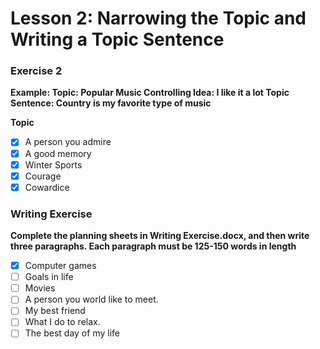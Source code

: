 # Lesson 2: Narrowing the Topic and Writing a Topic Sentence

### Exercise 2
**Example:
Topic: Popular Music
Controlling Idea: I like it a lot
Topic Sentence: Country is my favorite type of music**

**Topic**

- [x] A person you admire
- [x] A good memory
- [x] Winter Sports
- [x] Courage
- [x] Cowardice

### Writing Exercise
**Complete the planning sheets  in Writing Exercise.docx, and then write three paragraphs. Each paragraph must be 125-150 words in length**

- [x] Computer games
- [ ] Goals in life
- [ ] Movies
- [ ] A person you world like to meet.
- [ ] My best friend
- [ ] What I do to relax.
- [ ] The best day of my life